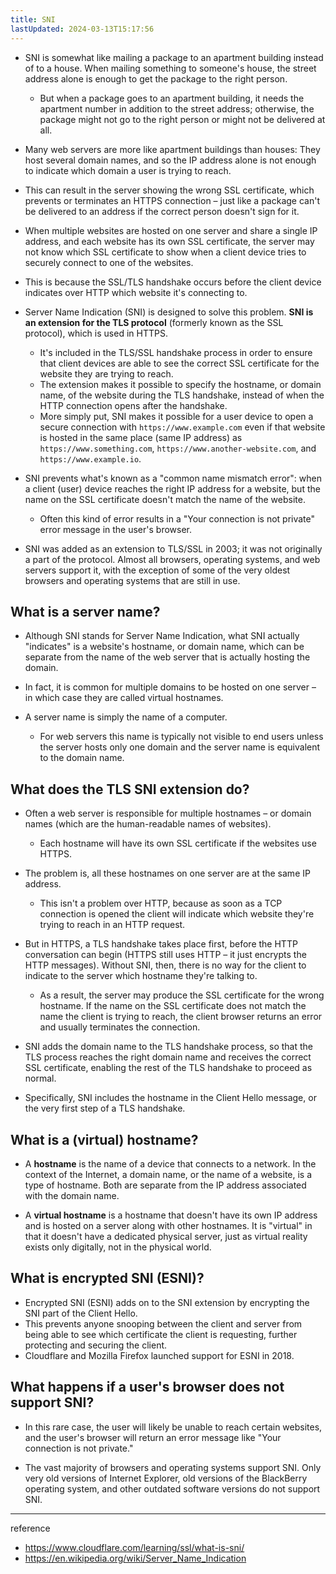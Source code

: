 ```yaml
---
title: SNI
lastUpdated: 2024-03-13T15:17:56
---
```


- SNI is somewhat like mailing a package to an apartment building instead of to a house. When mailing something to someone's house, the street address alone is enough to get the package to the right person. 
  - But when a package goes to an apartment building, it needs the apartment number in addition to the street address; otherwise, the package might not go to the right person or might not be delivered at all.

- Many web servers are more like apartment buildings than houses: They host several domain names, and so the IP address alone is not enough to indicate which domain a user is trying to reach. 
- This can result in the server showing the wrong SSL certificate, which prevents or terminates an HTTPS connection – just like a package can't be delivered to an address if the correct person doesn't sign for it.

- When multiple websites are hosted on one server and share a single IP address, and each website has its own SSL certificate, the server may not know which SSL certificate to show when a client device tries to securely connect to one of the websites. 
- This is because the SSL/TLS handshake occurs before the client device indicates over HTTP which website it's connecting to.

- Server Name Indication (SNI) is designed to solve this problem. **SNI is an extension for the TLS protocol** (formerly known as the SSL protocol), which is used in HTTPS. 
  - It's included in the TLS/SSL handshake process in order to ensure that client devices are able to see the correct SSL certificate for the website they are trying to reach.
  - The extension makes it possible to specify the hostname, or domain name, of the website during the TLS handshake, instead of when the HTTP connection opens after the handshake.
  - More simply put, SNI makes it possible for a user device to open a secure connection with `https://www.example.com` even if that website is hosted in the same place (same IP address) as `https://www.something.com`, `https://www.another-website.com`, and `https://www.example.io`.

- SNI prevents what's known as a "common name mismatch error": when a client (user) device reaches the right IP address for a website, but the name on the SSL certificate doesn't match the name of the website. 
  - Often this kind of error results in a "Your connection is not private" error message in the user's browser.

- SNI was added as an extension to TLS/SSL in 2003; it was not originally a part of the protocol. Almost all browsers, operating systems, and web servers support it, with the exception of some of the very oldest browsers and operating systems that are still in use.

## What is a server name?

- Although SNI stands for Server Name Indication, what SNI actually "indicates" is a website's hostname, or domain name, which can be separate from the name of the web server that is actually hosting the domain. 
- In fact, it is common for multiple domains to be hosted on one server – in which case they are called virtual hostnames.

- A server name is simply the name of a computer. 
  - For web servers this name is typically not visible to end users unless the server hosts only one domain and the server name is equivalent to the domain name.

## What does the TLS SNI extension do?

- Often a web server is responsible for multiple hostnames – or domain names (which are the human-readable names of websites). 
  - Each hostname will have its own SSL certificate if the websites use HTTPS.

- The problem is, all these hostnames on one server are at the same IP address. 
  - This isn't a problem over HTTP, because as soon as a TCP connection is opened the client will indicate which website they're trying to reach in an HTTP request.

- But in HTTPS, a TLS handshake takes place first, before the HTTP conversation can begin (HTTPS still uses HTTP – it just encrypts the HTTP messages). Without SNI, then, there is no way for the client to indicate to the server which hostname they're talking to. 
  - As a result, the server may produce the SSL certificate for the wrong hostname. If the name on the SSL certificate does not match the name the client is trying to reach, the client browser returns an error and usually terminates the connection.

- SNI adds the domain name to the TLS handshake process, so that the TLS process reaches the right domain name and receives the correct SSL certificate, enabling the rest of the TLS handshake to proceed as normal.

- Specifically, SNI includes the hostname in the Client Hello message, or the very first step of a TLS handshake.

## What is a (virtual) hostname? 

- A **hostname** is the name of a device that connects to a network. In the context of the Internet, a domain name, or the name of a website, is a type of hostname. Both are separate from the IP address associated with the domain name.

- A **virtual hostname** is a hostname that doesn't have its own IP address and is hosted on a server along with other hostnames. It is "virtual" in that it doesn't have a dedicated physical server, just as virtual reality exists only digitally, not in the physical world.

## What is encrypted SNI (ESNI)?

- Encrypted SNI (ESNI) adds on to the SNI extension by encrypting the SNI part of the Client Hello. 
- This prevents anyone snooping between the client and server from being able to see which certificate the client is requesting, further protecting and securing the client. 
- Cloudflare and Mozilla Firefox launched support for ESNI in 2018.

## What happens if a user's browser does not support SNI?

- In this rare case, the user will likely be unable to reach certain websites, and the user's browser will return an error message like "Your connection is not private."

- The vast majority of browsers and operating systems support SNI. Only very old versions of Internet Explorer, old versions of the BlackBerry operating system, and other outdated software versions do not support SNI.

---
reference
- https://www.cloudflare.com/learning/ssl/what-is-sni/
- https://en.wikipedia.org/wiki/Server_Name_Indication
